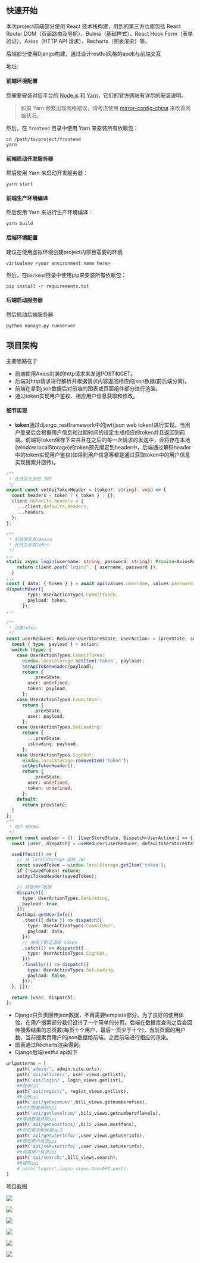 ## 快速开始

本次project前端部分使用 React 技术栈构建，用到的第三方仓库包括 React Router DOM（页面路由及导航）、Bulma（基础样式）、React Hook Form（表单验证）、Axios（HTTP API 请求）、Recharts（图表渲染）等。

后端部分使用Django构建，通过设计restful风格的api来与前端交互

地址:

#### 前端环境配置

您需要安装对应平台的 [Node.js](https://nodejs.org/) 和 [Yarn](https://yarnpkg.com/zh-Hans/)，它们的官方网站有详尽的安装说明。

> 如果 Yarn 频繁出现网络错误，请考虑使用 [mirror-config-china](https://github.com/gucong3000/mirror-config-china) 来改善网络状况。

然后，在 `frontend` 目录中使用 Yarn 来安装所有依赖包：

``` shell
cd /path/to/project/frontend
yarn
```

#### 前端启动开发服务器

然后使用 Yarn 来启动开发服务器：

``` shell
yarn start
```

#### 前端生产环境编译

然后使用 Yarn 来进行生产环境编译：

``` shell
yarn build
```

#### 后端环境配置

建议在使用虚拟环境创建project内项目需要的环境

```
virtualenv <your environment name here>
```

然后，在`backend`目录中使用pip来安装所有依赖包：

```
pip install -r requirements.txt
```

#### 后端启动服务器

然后启动后端服务器

```
python manage.py runserver
```

## 项目架构

主要思路在于

- 前端使用Axios封装的http请求来发送POST和GET。
- 后端对http请求进行解析并根据请求内容返回相应的json数据(前后端分离)。
- 前端在拿到json数据后对前端的图表或页面组件部分进行渲染。
- 通过token实现用户鉴权、相应用户信息获取和修改。

#### 细节实现

- **token**通过django_restframework中的jwt(json web token)进行实现。当用户登录后会根据用户信息和过期时间的设定生成相应的token并且返回到前端。前端将token保存下来并且在之后的每一次请求的发送中，会将存在本地(window.localStorage)的token预先绑定到header中，后端通过解码header中的token实现用户鉴权(如得到用户信息等都是通过获取token中的用户信息实现搜索并回传)。

```typescript
/**
 * 在请求头添加 JWT
 */
export const setApiTokenHeader = (token?: string): void => {
  const headers = token ? { token } : {};
  client.defaults.headers = {
    ...client.defaults.headers,
    ...headers,
  };
};
```

```typescript
/**
 * 前后端交互/axios
 * 此例为获取token
 */
...
static async login(username: string, password: string): Promise<AxiosResponse<TokenResp>> {
    return client.post('login/', { username, password });
  }
...
const { data: { token } } = await api(values.username, values.password);
dispatchUser({
		type: UserActionTypes.CommitToken,
		payload: token,
      });
...
```

```typescript
/**
 * 设置token
 */
const userReducer: Reducer<UserStoreState, UserAction> = (prevState, action) => {
  const { type, payload } = action;
  switch (type) {
    case UserActionTypes.CommitToken:
      window.localStorage.setItem('token', payload);
      setApiTokenHeader(payload);
      return {
        ...prevState,
        user: undefined,
        token: payload,
      };
    case UserActionTypes.CommitUser:
      return {
        ...prevState,
        user: payload,
      };
    case UserActionTypes.SetLoading:
      return {
        ...prevState,
        isLoading: payload,
      };
    case UserActionTypes.SignOut:
      window.localStorage.removeItem('token');
      setApiTokenHeader();
      return {
        ...prevState,
        user: undefined,
        token: undefined,
      };
    default:
      return prevState;
  }
};
/**
 * 用户 HOOKs
 */
export const useUser = (): [UserStoreState, Dispatch<UserAction>] => {
  const [user, dispatch] = useReducer(userReducer, defaultUserStoreState);

  useEffect(() => {
    // 从 localStorage 读取 JWT
    const savedToken = window.localStorage.getItem('token');
    if (!savedToken) return;
    setApiTokenHeader(savedToken);

    // 获取用户数据
    dispatch({
      type: UserActionTypes.SetLoading,
      payload: true,
    });
    AuthApi.getUserInfo()
      .then(({ data }) => dispatch({
        type: UserActionTypes.CommitUser,
        payload: data,
      }))
      // 失败了的话清除 token
      .catch(() => dispatch({
        type: UserActionTypes.SignOut,
      }))
      .finally(() => dispatch({
        type: UserActionTypes.SetLoading,
        payload: false,
      }));
  }, []);

  return [user, dispatch];
};
```

- Django只负责回传json数据，不再需要template部分。为了良好的使用体验，在用户搜索部分我们设计了一个简单的分页。后端在数据库查询之后会回传搜索结果的总页数(每页十个用户，最后一页少于十个)，当前页面的用户数，当前搜索页用户的json数据给前端。之后前端进行相应的渲染。
- 图表通过Recharts渲染得到。
- Django后端restful api如下

```python
urlpatterns = [
    path('admin/', admin.site.urls),
    path('api/alluser/', user_views.getlist),
    path('api/login/', login_views.getlist),
    ##登录api
    path('api/regist/', regist_views.getlist),
    ##注册api
    path('api/getsexnum/',bili_views.getnumberofsex),
    ##性别数量获取api
    path('api/getlevelnum/',bili_views.getnumberoflevels),
    ##等级数量获取api
    path('api/getmostfans/',bili_views.mostfans),
    ##获取最多粉丝量up主
    path('api/getuserinfo/',user_views.getuserinfo),
    ##获取用户信息api
    path('api/setuserinfo/',user_views.setuserinfo),
    ##设置用户信息api
    path('api/search/',bili_views.search),
    ##搜索api
    # path('login/',login_views.UserAPI.post),
]

```

项目截图

![](https://github.com/ShawnKS/bilibili_data/blob/main/img/1.png?raw=true)

![](https://github.com/ShawnKS/bilibili_data/blob/main/img/2.png?raw=true)

![](https://github.com/ShawnKS/bilibili_data/blob/main/img/3.png?raw=true)

![](https://github.com/ShawnKS/bilibili_data/blob/main/img/4.png?raw=true)

![](https://github.com/ShawnKS/bilibili_data/blob/main/img/5.png?raw=true)

![](img/6.png)